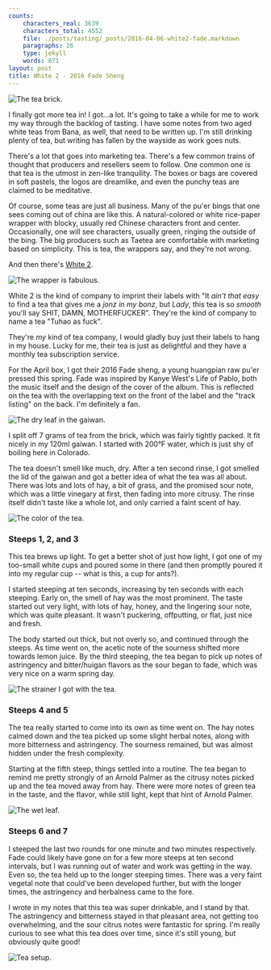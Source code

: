 ```yaml
---
counts:
    characters_real: 3639
    characters_total: 4552
    file: ./posts/tasting/_posts/2016-04-06-white2-fade.markdown
    paragraphs: 26
    type: jekyll
    words: 871
layout: post
title: White 2 - 2016 Fade Sheng
---
```


![The tea brick.](/assets/tasting/w2fade-brick.jpg)

I finally got more tea in!  I got...a lot.  It's going to take a while for me to work my way through the backlog of tasting.  I have some notes from two aged white teas from Bana, as well, that need to be written up.  I'm still drinking plenty of tea, but writing has fallen by the wayside as work goes nuts.

There's a lot that goes into marketing tea.  There's a few common trains of thought that producers and resellers seem to follow.  One common one is that tea is the utmost in zen-like tranquility.  The boxes or bags are covered in soft pastels, the logos are dreamlike, and even the punchy teas are claimed to be meditative.

Of course, some teas are just all business.  Many of the pu'er bings that one sees coming out of china are like this.  A natural-colored or white rice-paper wrapper with blocky, usually red Chinese characters front and center.  Occasionally, one will see characters, usually green, ringing the outside of the bing.  The big producers such as Taetea are comfortable with marketing based on simplicity.  This is tea, the wrappers say, and they're not wrong.

And then there's [White 2](http://white2tea.com).

![The wrapper is fabulous.](/assets/tasting/w2fade-front-back.jpg)

White 2 is the kind of company to imprint their labels with "It *ain't that easy* to find a tea that gives me a *jonz in my bonz*, but *Lady*, this tea is so *smooth* you'll say SHIT, DAMN, MOTHERFUCKER".  They're the kind of company to name a tea "Tuhao as fuck".

They're *my* kind of tea company, I would gladly buy just their labels to hang in my house.  Lucky for me, their tea is just as delightful and they have a monthly tea subscription service.

For the April box, I got their 2016 Fade sheng, a young huangpian raw pu'er pressed this spring.  Fade was inspired by Kanye West's Life of Pablo, both the music itself and the design of the cover of the album.  This is reflected on the tea with the overlapping text on the front of the label and the "track listing" on the back.  I'm definitely a fan.

![The dry leaf in the gaiwan.](/assets/tasting/w2fade-dry.jpg)

I split off 7 grams of tea from the brick, which was fairly tightly packed.  It fit nicely in my 120ml gaiwan.  I started with 200&deg;F water, which is just shy of boiling here in Colorado.

The tea doesn't smell like much, dry.  After a ten second rinse, I got smelled the lid of the gaiwan and got a better idea of what the tea was all about.  There was lots and lots of hay, a bit of grass, and the promised sour note, which was a little vinegary at first, then fading into more citrusy.  The rinse itself didn't taste like a whole lot, and only carried a faint scent of hay.

![The color of the tea.](/assets/tasting/w2fade-color.jpg)

### Steeps 1, 2, and 3

This tea brews up light.  To get a better shot of just how light, I got one of my too-small white cups and poured some in there (and then promptly poured it into my regular cup -- what is this, a cup for ants?).

I started steeping at ten seconds, increasing by ten seconds with each steeping.  Early on, the smell of hay was the most prominent.  The taste started out very light, with lots of hay, honey, and the lingering sour note, which was quite pleasant.  It wasn't puckering, offputting, or flat, just nice and fresh.

The body started out thick, but not overly so, and continued through the steeps.  As time went on, the acetic note of the sourness shifted more towards lemon juice.  By the third steeping, the tea began to pick up notes of astringency and bitter/huigan flavors as the sour began to fade, which was very nice on a warm spring day.

![The strainer I got with the tea.](/assets/tasting/w2fade-strainer.jpg)

### Steeps 4 and 5

The tea really started to come into its own as time went on.  The hay notes calmed down and the tea picked up some slight herbal notes, along with more bitterness and astringency.  The sourness remained, but was almost hidden under the fresh complexity.

Starting at the fifth steep, things settled into a routine.  The tea began to remind me pretty strongly of an Arnold Palmer as the citrusy notes picked up and the tea moved away from hay.  There were more notes of green tea in the taste, and the flavor, while still light, kept that hint of Arnold Palmer.

![The wet leaf.](/assets/tasting/w2fade-leaf.jpg)

### Steeps 6 and 7

I steeped the last two rounds for one minute and two minutes respectively.  Fade could likely have gone on for a few more steeps at ten second intervals, but I was running out of water and work was getting in the way.  Even so, the tea held up to the longer steeping times.  There was a very faint vegetal note that could've been developed further, but with the longer times, the astringency and herbalness came to the fore.

I wrote in my notes that this tea was super drinkable, and I stand by that.  The astringency and bitterness stayed in that pleasant area, not getting too overwhelming, and the sour citrus notes were fantastic for spring.  I'm really curious to see what this tea does over time, since it's still young, but obviously quite good!

![Tea setup.](/assets/tasting/w2fade-setup.jpg)
